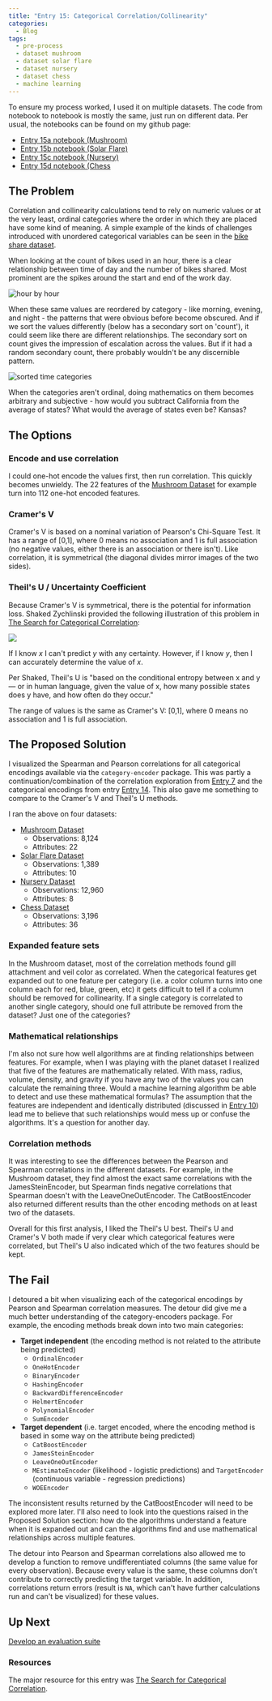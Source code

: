 ```yaml
---
title: "Entry 15: Categorical Correlation/Collinearity"
categories:
  - Blog
tags:
  - pre-process
  - dataset mushroom
  - dataset solar flare
  - dataset nursery
  - dataset chess
  - machine learning
---
```


To ensure my process worked, I used it on multiple datasets. The code from notebook to notebook is mostly the same, just run on different data. Per usual, the notebooks can be found on my github page:
 - [Entry 15a notebook (Mushroom)](https://github.com/julielinx/datascience_diaries/blob/master/01_ml_process/15a_nb_cat_corr.ipynb)
 - [Entry 15b notebook (Solar Flare)](https://github.com/julielinx/datascience_diaries/blob/master/01_ml_process/15b_nb_cat_corr.ipynb)
 - [Entry 15c notebook (Nursery)](https://github.com/julielinx/datascience_diaries/blob/master/01_ml_process/15c_nb_cat_corr.ipynb)
 - [Entry 15d notebook (Chess](https://github.com/julielinx/datascience_diaries/blob/master/01_ml_process/15d_nb_cat_corr.ipynb)

## The Problem

Correlation and collinearity calculations tend to rely on numeric values or at the very least, ordinal categories where the order in which they are placed have some kind of meaning. A simple example of the kinds of challenges introduced with unordered categorical variables can be seen in the [bike share dataset](http://archive.ics.uci.edu/ml/datasets/bike+sharing+dataset).

When looking at the count of bikes used in an hour, there is a clear relationship between time of day and the number of bikes shared. Most prominent are the spikes around the start and end of the work day.

![hour by hour](https://julielinx.github.io/assets/images/15_cat_corr_1.png)

When these same values are reordered by category - like morning, evening, and night - the patterns that were obvious before become obscured. And if we sort the values differently (below has a secondary sort on 'count'), it could seem like there are different relationships. The secondary sort on count gives the impression of escalation across the values. But if it had a random secondary count, there probably wouldn't be any discernible pattern.

![sorted time categories](https://julielinx.github.io/assets/images/15_cat_corr_2.png)

When the categories aren't ordinal, doing mathematics on them becomes arbitrary and subjective - how would you subtract California from the average of states? What would the average of states even be? Kansas?

## The Options

### Encode and use correlation

I could one-hot encode the values first, then run correlation. This quickly becomes unwieldy. The 22 features of the [Mushroom Dataset](http://archive.ics.uci.edu/ml/datasets/Mushroom) for example turn into 112 one-hot encoded features.

### Cramer's V

Cramer's V is based on a nominal variation of Pearson's Chi-Square Test. It has a range of [0,1], where 0 means no association and 1 is full association (no negative values, either there is an association or there isn't). Like correlation, it is symmetrical (the diagonal divides mirror images of the two sides).

### Theil's U / Uncertainty Coefficient

Because Cramer's V is symmetrical, there is the potential for information loss. Shaked Zychlinski provided the following illustration of this problem in [The Search for Categorical Correlation](https://towardsdatascience.com/the-search-for-categorical-correlation-a1cf7f1888c9):

<img src='https://miro.medium.com/max/500/1*3Mx7I537OnQybSOMPvgqEw.png'>

If I know *x* I can't predict *y* with any certainty. However, if I know *y*, then I can accurately determine the value of *x*.

Per Shaked, Theil's U is "based on the conditional entropy between x and y — or in human language, given the value of x, how many possible states does y have, and how often do they occur."

The range of values is the same as Cramer's V: [0,1], where 0 means no association and 1 is full association.

## The Proposed Solution

I visualized the Spearman and Pearson correlations for all categorical encodings available via the `category-encoder` package. This was partly a continuation/combination of the correlation exploration from [Entry 7](https://julielinx.github.io/blog/07_collinearity/) and the categorical encodings from entry [Entry 14](https://julielinx.github.io/blog/14_encoding_cats/). This also gave me something to compare to the Cramer's V and Theil's U methods.

I ran the above on four datasets:
- [Mushroom Dataset](http://archive.ics.uci.edu/ml/datasets/Mushroom)
  - Observations: 8,124
  - Attributes: 22
- [Solar Flare Dataset](http://archive.ics.uci.edu/ml/datasets/Solar+Flare)
  - Observations: 1,389
  - Attributes: 10
- [Nursery Dataset](http://archive.ics.uci.edu/ml/datasets/Nursery)
  - Observations: 12,960
  - Attributes: 8
- [Chess Dataset](http://archive.ics.uci.edu/ml/datasets/Chess+%28King-Rook+vs.+King-Pawn%29)
  - Observations: 3,196
  - Attributes: 36

### Expanded feature sets

In the Mushroom dataset, most of the correlation methods found gill attachment and veil color as correlated. When the categorical features get expanded out to one feature per category (i.e. a color column turns into one column each for red, blue, green, etc) it gets difficult to tell if a column should be removed for collinearity. If a single category is correlated to another single category, should one full attribute be removed from the dataset? Just one of the categories?

### Mathematical relationships

I'm also not sure how well algorithms are at finding relationships between features. For example, when I was playing with the planet dataset I realized that five of the features are mathematically related. With mass, radius, volume, density, and gravity if you have any two of the values you can calculate the remaining three. Would a machine learning algorithm be able to detect and use these mathematical formulas? The assumption that the features are independent and identically distributed (discussed in [Entry 10](https://julielinx.github.io/blog/10_reorder_and_predict/)) lead me to believe that such relationships would mess up or confuse the algorithms. It's a question for another day.

### Correlation methods

It was interesting to see the differences between the Pearson and Spearman correlations in the different datasets. For example, in the Mushroom dataset, they find almost the exact same correlations with the JamesSteinEncoder, but Spearman finds negative correlations that Spearman doesn't with the LeaveOneOutEncoder. The CatBoostEncoder also returned different results than the other encoding methods on at least two of the datasets.

Overall for this first analysis, I liked the Theil's U best. Theil's U and Cramer's V both made if very clear which categorical features were correlated, but Theil's U also indicated which of the two features should be kept.

## The Fail

I detoured a bit when visualizing each of the categorical encodings by Pearson and Spearman correlation measures. The detour did give me a much better understanding of the category-encoders package. For example, the encoding methods break down into two main categories:
- **Target independent** (the encoding method is not related to the attribute being predicted)
  - `OrdinalEncoder`
  - `OneHotEncoder`
  - `BinaryEncoder`
  - `HashingEncoder`
  - `BackwardDifferenceEncoder`
  - `HelmertEncoder`
  - `PolynomialEncoder`
  - `SumEncoder`
- **Target dependent** (i.e. target encoded, where the encoding method is based in some way on the attribute being predicted)
  - `CatBoostEncoder`
  - `JamesSteinEncoder`
  - `LeaveOneOutEncoder`
  - `MEstimateEncoder` (likelihood - logistic predictions) and `TargetEncoder` (continuous variable - regression predictions)
  - `WOEEncoder`

The inconsistent results returned by the CatBoostEncoder will need to be explored more later. I'll also need to look into the questions raised in the Proposed Solution section: how do the algorithms understand a feature when it is expanded out and can the algorithms find and use mathematical relationships across multiple features.

The detour into Pearson and Spearman correlations also allowed me to develop a function to remove undifferentiated columns (the same value for every observation). Because every value is the same, these columns don't contribute to correctly predicting the target variable. In addition, correlations return errors (result is `NA`, which can't have further calculations run and can't be visualized) for these values.

## Up Next

[Develop an evaluation suite](https://julielinx.github.io/blog/16_model_eval_and_mathjax/)

### Resources

The major resource for this entry was [The Search for Categorical Correlation](https://towardsdatascience.com/the-search-for-categorical-correlation-a1cf7f1888c9).
